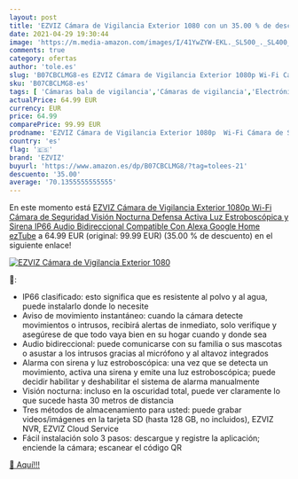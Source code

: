 ```yaml
---
layout: post
title: 'EZVIZ Cámara de Vigilancia Exterior 1080 con un 35.00 % de descuento'
date: 2021-04-29 19:30:44
image: 'https://m.media-amazon.com/images/I/41YwZYW-EKL._SL500_._SL400_.jpg'
comments: true
category: ofertas
author: 'tole.es'
slug: 'B07CBCLMG8-es EZVIZ Cámara de Vigilancia Exterior 1080p Wi-Fi Cámara de...'
sku: 'B07CBCLMG8-es'
tags: [ 'Cámaras bala de vigilancia','Cámaras de vigilancia','Electrónica','Fotografía y videocámaras','alexa','ezviz','google','home', ]
actualPrice: 64.99 EUR
currency: EUR
price: 64.99
comparePrice: 99.99 EUR
prodname: 'EZVIZ Cámara de Vigilancia Exterior 1080p  Wi-Fi Cámara de Seguridad Visión Nocturna Defensa Activa  Luz Estroboscópica y Sirena  IP66  Audio Bidireccional  Compatible Con Alexa  Google Home  ezTube'
country: 'es'
flag: '🇪🇸'
brand: 'EZVIZ'
buyurl: 'https://www.amazon.es/dp/B07CBCLMG8/?tag=tolees-21'
descuento: '35.00'
average: '70.1355555555555'
---
```


En este momento está [EZVIZ Cámara de Vigilancia Exterior 1080p  Wi-Fi Cámara de Seguridad Visión Nocturna Defensa Activa  Luz Estroboscópica y Sirena  IP66  Audio Bidireccional  Compatible Con Alexa  Google Home  ezTube](https://www.amazon.es/dp/B07CBCLMG8/?tag=tolees-21) a 64.99 EUR (original: 99.99 EUR) (35.00 %  de descuento) en el siguiente enlace!

[![EZVIZ Cámara de Vigilancia Exterior 1080](https://m.media-amazon.com/images/I/41YwZYW-EKL._SL500_._SL400_.jpg)](https://www.amazon.es/dp/B07CBCLMG8/?tag=tolees-21)

🔎:

- IP66 clasificado: esto significa que es resistente al polvo y al agua, puede instalarlo donde lo necesite
- Aviso de movimiento instantáneo: cuando la cámara detecte movimientos o intrusos, recibirá alertas de inmediato, solo verifique y asegúrese de que todo vaya bien en su hogar cuando y donde sea
- Audio bidireccional: puede comunicarse con su familia o sus mascotas o asustar a los intrusos gracias al micrófono y al altavoz integrados
- Alarma con sirena y luz estroboscópica: una vez que se detecta un movimiento, activa una sirena y emite una luz estroboscópica; puede decidir habilitar y deshabilitar el sistema de alarma manualmente
- Visión nocturna: incluso en la oscuridad total, puede ver claramente lo que sucede hasta 30 metros de distancia
- Tres métodos de almacenamiento para usted: puede grabar videos/imágenes en la tarjeta SD (hasta 128 GB, no incluidos), EZVIZ NVR, EZVIZ Cloud Service
- Fácil instalación solo 3 pasos: descargue y registre la aplicación; enciende la cámara; escanear el código QR

[🛒 Aquí!!!](https://www.amazon.es/dp/B07CBCLMG8/?tag=tolees-21)
